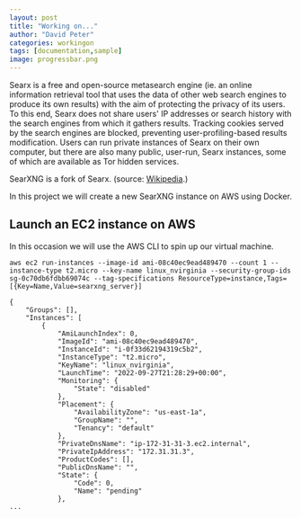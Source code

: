 ```yaml
---
layout: post
title: "Working on..."
author: "David Peter"
categories: workingon
tags: [documentation,sample]
image: progressbar.png
---
```


Searx is a free and open-source metasearch engine (ie. an online information retrieval tool that uses the data of other web search engines to produce its own results) with the aim of protecting the privacy of its users. To this end, Searx does not share users' IP addresses or search history with the search engines from which it gathers results. Tracking cookies served by the search engines are blocked, preventing user-profiling-based results modification. Users can run private instances of Searx on their own computer, but there are also many public, user-run, Searx instances, some of which are available as Tor hidden services. 

SearXNG is a fork of Searx. (source: [Wikipedia](https://en.wikipedia.org/wiki/Searx).)

In this project we will create a new SearXNG instance on AWS using Docker.

## Launch an EC2 instance on AWS

In this occasion we will use the AWS CLI to spin up our virtual machine.

```console
aws ec2 run-instances --image-id ami-08c40ec9ead489470 --count 1 --instance-type t2.micro --key-name linux_nvirginia --security-group-ids sg-0c70db6fdbb69074c --tag-specifications ResourceType=instance,Tags=[{Key=Name,Value=searxng_server}]

{
    "Groups": [],
    "Instances": [
        {
            "AmiLaunchIndex": 0,
            "ImageId": "ami-08c40ec9ead489470",
            "InstanceId": "i-0f33d62194319c5b2",
            "InstanceType": "t2.micro",
            "KeyName": "linux_nvirginia",
            "LaunchTime": "2022-09-27T21:28:29+00:00",
            "Monitoring": {
                "State": "disabled"
            },
            "Placement": {
                "AvailabilityZone": "us-east-1a",
                "GroupName": "",
                "Tenancy": "default"
            },
            "PrivateDnsName": "ip-172-31-31-3.ec2.internal",
            "PrivateIpAddress": "172.31.31.3",
            "ProductCodes": [],
            "PublicDnsName": "",
            "State": {
                "Code": 0,
                "Name": "pending"
            },
...
```

